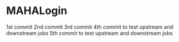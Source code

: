# MAHALogin
1st  commit
2nd commit
3rd commit
4th commit to test upstream and downstream jobs
5th commit to test upstream and downstream jobs


